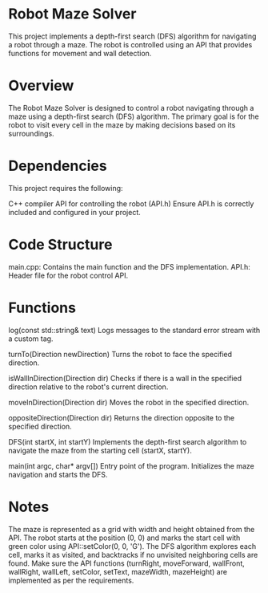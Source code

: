 # Robot Maze Solver

This project implements a depth-first search (DFS) algorithm for navigating a robot through a maze. The robot is controlled using an API that provides functions for movement and wall detection.

# Overview
The Robot Maze Solver is designed to control a robot navigating through a maze using a depth-first search (DFS) algorithm. The primary goal is for the robot to visit every cell in the maze by making decisions based on its surroundings.

# Dependencies
This project requires the following:

C++ compiler
API for controlling the robot (API.h)
Ensure API.h is correctly included and configured in your project.

# Code Structure
main.cpp: Contains the main function and the DFS implementation.
API.h: Header file for the robot control API.


# Functions
log(const std::string& text)
Logs messages to the standard error stream with a custom tag.

turnTo(Direction newDirection)
Turns the robot to face the specified direction.

isWallInDirection(Direction dir)
Checks if there is a wall in the specified direction relative to the robot's current direction.

moveInDirection(Direction dir)
Moves the robot in the specified direction.

oppositeDirection(Direction dir)
Returns the direction opposite to the specified direction.

DFS(int startX, int startY)
Implements the depth-first search algorithm to navigate the maze from the starting cell (startX, startY).

main(int argc, char* argv[])
Entry point of the program. Initializes the maze navigation and starts the DFS.

# Notes
The maze is represented as a grid with width and height obtained from the API.
The robot starts at the position (0, 0) and marks the start cell with green color using API::setColor(0, 0, 'G').
The DFS algorithm explores each cell, marks it as visited, and backtracks if no unvisited neighboring cells are found.
Make sure the API functions (turnRight, moveForward, wallFront, wallRight, wallLeft, setColor, setText, mazeWidth, mazeHeight) are implemented as per the requirements.